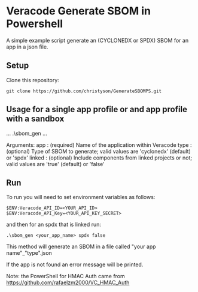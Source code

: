 # Veracode Generate SBOM in Powershell

A simple example script generate an (CYCLONEDX or SPDX) SBOM for an app in a json file.

## Setup

Clone this repository:

    git clone https://github.com/christyson/GenerateSBOMPS.git


## Usage for a single app profile or and app profile with a sandbox

...
.\sbom_gen <arguments>
...

Arguments:
app    : (required) Name of the application within Veracode
type   : (optional) Type of SBOM to generate; valid values are 'cyclonedx' (default) or 'spdx'
linked : (optional) Include components from linked projects or not; valid values are 'true' (default) or 'false'

## Run

To run you will need to set environment variables as follows: 

```
$ENV:Veracode_API_ID=<YOUR_API_ID>
$ENV:Veracode_API_Key=<YOUR_API_KEY_SECRET>
```

and then for an spdx that is linked run:

```
.\sbom_gen <your_app_name> spdx false
```

This method will generate an SBOM in a file called "your app name"_"type".json

If the app is not found an error message will be printed.

Note: the PowerShell for HMAC Auth came from https://github.com/rafaelzm2000/VC_HMAC_Auth 
